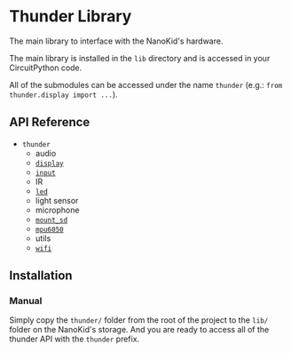 # Thunder Library
The main library to interface with the NanoKid's hardware.

The main library is installed in the `lib` directory and is accessed in your CircuitPython code.

All of the submodules can be accessed under the name `thunder` (e.g.: `from thunder.display import ...`).

## API Reference
- `thunder`
  - audio
  - [`display`](./display)
  - [`input`](./input)
  - IR
  - [`led`](./led)
  - light sensor
  - microphone
  - [`mount_sd`](./mount_sd)
  - [`mpu6050`](./mpu6050)
  - utils
  - [`wifi`](./wifi)

## Installation
### Manual
Simply copy the `thunder/` folder from the root of the project to the `lib/` folder on the NanoKid's storage. And you are ready to access all of the thunder API with the `thunder` prefix.